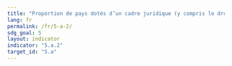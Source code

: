 ```yaml
---
title: "Proportion de pays dotés d’un cadre juridique (y compris le droit coutumier) garantissant aux femmes les mêmes droits que les hommes en matière d’accès à la propriété ou au contrôle des terres"
lang: fr
permalink: /fr/5-a-2/
sdg_goal: 5
layout: indicator
indicator: "5.a.2"
target_id: "5.a"
---
```


